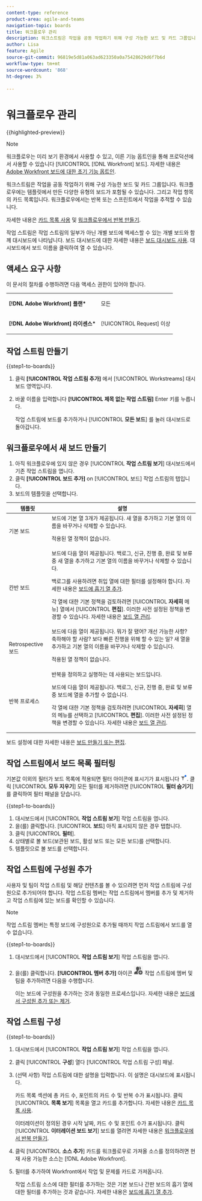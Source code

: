 ```yaml
---
content-type: reference
product-area: agile-and-teams
navigation-topic: boards
title: 워크플로우 관리
description: 워크스트림은 작업을 공동 작업하기 위해 구성 가능한 보드 및 카드 그룹입니다.
author: Lisa
feature: Agile
source-git-commit: 96819e5d81a063ad623350a0a75428629d6f7b6d
workflow-type: tm+mt
source-wordcount: '868'
ht-degree: 3%

---
```


# 워크플로우 관리

{{highlighted-preview}}

>[!NOTE]
>
>워크플로우는 미리 보기 환경에서 사용할 수 있고, 이른 기능 옵트인을 통해 프로덕션에서 사용할 수 있습니다 [!UICONTROL [!DNL Workfront] 보드]. 자세한 내용은 [Adobe Workfront 보드에 대한 초기 기능 옵트인](/help/quicksilver/agile/get-started-with-boards/boards-early-feature-opt-in.md).

워크스트림은 작업을 공동 작업하기 위해 구성 가능한 보드 및 카드 그룹입니다. 워크플로우에는 템플릿에서 만든 다양한 유형의 보드가 포함될 수 있습니다. <span class="preview">그리고 작업 항목의 카드 목록입니다. 워크플로우에서는 반복 또는 스프린트에서 작업을 추적할 수 있습니다.</span>

<span class="preview">자세한 내용은 [카드 목록 사용](/help/quicksilver/agile/use-boards-agile-planning-tools/use-card-list.md) 및 [워크플로우에서 반복 만들기](/help/quicksilver/agile/use-boards-agile-planning-tools/create-an-iteration-in-workstream.md).</span>

작업 스트림은 작업 스트림의 일부가 아닌 개별 보드에 액세스할 수 있는 개별 보드와 함께 대시보드에 나타납니다. 보드 대시보드에 대한 자세한 내용은 [보드 대시보드 사용](/help/quicksilver/agile/get-started-with-boards/use-boards-page.md). 대시보드에서 보드 이름을 클릭하여 열 수 있습니다.

## 액세스 요구 사항

이 문서의 절차를 수행하려면 다음 액세스 권한이 있어야 합니다.

<table style="table-layout:auto"> 
 <col> 
 </col> 
 <col> 
 </col> 
 <tbody> 
  <tr> 
   <td role="rowheader"><strong>[!DNL Adobe Workfront] 플랜*</strong></td> 
   <td> <p>모든</p> </td> 
  </tr> 
  <tr> 
   <td role="rowheader"><strong>[!DNL Adobe Workfront] 라이센스*</strong></td> 
   <td> <p>[!UICONTROL Request] 이상</p> </td> 
  </tr> 
 </tbody> 
</table>

## 작업 스트림 만들기

{{step1-to-boards}}

1. 클릭 **[!UICONTROL 작업 스트림 추가]** 에서 [!UICONTROL Workstreams] 대시보드 영역입니다.
1. 바꿀 이름을 입력합니다 **[!UICONTROL 제목 없는 작업 스트림]** Enter 키를 누릅니다.

   작업 스트림에 보드를 추가하거나 [!UICONTROL **모든 보드**] 를 눌러 대시보드로 돌아갑니다.

## 워크플로우에서 새 보드 만들기

1. 아직 워크플로우에 있지 않은 경우 [!UICONTROL **작업 스트림 보기**] 대시보드에서 기존 작업 스트림을 엽니다.
1. 클릭 **[!UICONTROL 보드 추가]** on [!UICONTROL 보드] 작업 스트림의 탭입니다.
1. 보드의 템플릿을 선택합니다.

| 템플릿 | 설명 |
|---------|----------|
| 기본 보드 | 보드에 기본 열 3개가 제공됩니다. 새 열을 추가하고 기본 열의 이름을 바꾸거나 삭제할 수 있습니다. <p>적용된 열 정책이 없습니다. |
| 칸반 보드 | 보드에 다음 열이 제공됩니다. 백로그, 신규, 진행 중, 완료 및 보류 중 새 열을 추가하고 기본 열의 이름을 바꾸거나 삭제할 수 있습니다.<p>백로그를 사용하려면 취입 열에 대한 필터를 설정해야 합니다. 자세한 내용은 [보드에 흡기 열 추가](/help/quicksilver/agile/use-boards-agile-planning-tools/add-intake-column-to-board.md). <p>각 열에 대한 기본 정책을 검토하려면 [!UICONTROL **자세히** 메뉴] 열에서 [!UICONTROL **편집**]. 이러한 사전 설정된 정책을 변경할 수 있습니다. 자세한 내용은 [보드 열 관리](/help/quicksilver/agile/get-started-with-boards/manage-board-columns.md). |
| Retrospective 보드 | 보드에 다음 열이 제공됩니다. 뭐가 잘 됐어? 개선 가능한 사항? 축하해야 할 사람? 보다 빠른 진행을 위해 할 수 있는 일? 새 열을 추가하고 기본 열의 이름을 바꾸거나 삭제할 수 있습니다. <p>적용된 열 정책이 없습니다. |
| <span class="preview">반복 프로세스</span> | <span class="preview">반복을 정의하고 실행하는 데 사용되는 보드입니다. <p>보드에 다음 열이 제공됩니다. 백로그, 신규, 진행 중, 완료 및 보류 중 보드에 열을 추가할 수 없습니다. <p>각 열에 대한 기본 정책을 검토하려면 [!UICONTROL **자세히**] 열의 메뉴를 선택하고 [!UICONTROL **편집**]. 이러한 사전 설정된 정책을 변경할 수 있습니다. 자세한 내용은 [보드 열 관리](/help/quicksilver/agile/get-started-with-boards/manage-board-columns.md).</span> |

보드 설정에 대한 자세한 내용은 [보드 만들기 또는 편집](/help/quicksilver/agile/get-started-with-boards/create-edit-board.md).

## 작업 스트림에서 보드 목록 필터링

기본값 이외의 필터가 보드 목록에 적용되면 필터 아이콘에 표시기가 표시됩니다 ![적용된 필터](assets/boards-filterapplied-30x30.png). 클릭 [!UICONTROL **모두 지우기**] 모든 필터를 제거하려면 [!UICONTROL **필터 숨기기**] 를 클릭하여 필터 패널을 닫습니다.

{{step1-to-boards}}

1. 대시보드에서 [!UICONTROL **작업 스트림 보기**] 작업 스트림을 엽니다.
1. 을(를) 클릭합니다. [!UICONTROL **보드**] 아직 표시되지 않은 경우 탭합니다.
1. 클릭 [!UICONTROL **필터**].
1. 상태별로 볼 보드(보관된 보드, 활성 보드 또는 모든 보드)를 선택합니다.
1. 템플릿으로 볼 보드를 선택합니다.

## 작업 스트림에 구성원 추가

사용자 및 팀이 작업 스트림 및 해당 컨텐츠를 볼 수 있으려면 먼저 작업 스트림에 구성원으로 추가되어야 합니다. 작업 스트림 멤버는 작업 스트림에서 멤버를 추가 및 제거하고 작업 스트림에 있는 보드를 확인할 수 있습니다.

>[!NOTE]
>
>작업 스트림 멤버는 특정 보드에 구성원으로 추가될 때까지 작업 스트림에서 보드를 열 수 없습니다.

{{step1-to-boards}}

1. 대시보드에서 [!UICONTROL **작업 스트림 보기**] 작업 스트림을 엽니다.
1. 을(를) 클릭합니다. **[!UICONTROL 멤버 추가]** 아이콘 ![구성원 추가](assets/boards-addmember-spectrum-25x25.png) 작업 스트림에 멤버 및 팀을 추가하려면 다음을 수행합니다.

   이는 보드에 구성원을 추가하는 것과 동일한 프로세스입니다. 자세한 내용은 [보드에서 구성원 추가 또는 제거](/help/quicksilver/agile/get-started-with-boards/add-members-to-board.md).

<div class="preview">

## 작업 스트림 구성

{{step1-to-boards}}

1. 대시보드에서 [!UICONTROL **작업 스트림 보기**] 작업 스트림을 엽니다.
1. 클릭 [!UICONTROL **구성**] 열다 [!UICONTROL 작업 스트림 구성] 패널.
1. (선택 사항) 작업 스트림에 대한 설명을 입력합니다. 이 설명은 대시보드에 표시됩니다.

   카드 목록 섹션에 총 카드 수, 포인트의 카드 수 및 반복 수가 표시됩니다. 클릭 [!UICONTROL **목록 보기**] 목록을 열고 카드를 추가합니다. 자세한 내용은 [카드 목록 사용](/help/quicksilver/agile/use-boards-agile-planning-tools/use-card-list.md).

   이터레이션이 정의된 경우 시작 날짜, 카드 수 및 포인트 수가 표시됩니다. 클릭 [!UICONTROL **이터레이션 보드 보기**] 보드를 열려면 자세한 내용은 [워크플로우에서 반복 만들기](/help/quicksilver/agile/use-boards-agile-planning-tools/create-an-iteration-in-workstream.md).

1. 클릭 [!UICONTROL **소스 추가**] 카드를 워크플로우로 가져올 소스를 정의하려면 현재 사용 가능한 소스는 [!DNL Adobe Workfront].
1. 필터를 추가하여 Workfront에서 작업 및 문제를 카드로 가져옵니다.

   작업 스트림 소스에 대한 필터를 추가하는 것은 기본 보드나 간판 보드의 흡기 열에 대한 필터를 추가하는 것과 같습니다. 자세한 내용은 [보드에 흡기 열 추가](/help/quicksilver/agile/use-boards-agile-planning-tools/add-intake-column-to-board.md).

</div>
